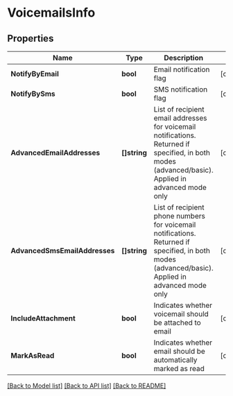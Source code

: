 # VoicemailsInfo

## Properties

Name | Type | Description | Notes
------------ | ------------- | ------------- | -------------
**NotifyByEmail** | **bool** | Email notification flag | [optional] 
**NotifyBySms** | **bool** | SMS notification flag | [optional] 
**AdvancedEmailAddresses** | **[]string** | List of recipient email addresses for voicemail notifications. Returned if specified, in both modes (advanced/basic). Applied in advanced mode only | [optional] 
**AdvancedSmsEmailAddresses** | **[]string** | List of recipient phone numbers for voicemail notifications. Returned if specified, in both modes (advanced/basic). Applied in advanced mode only | [optional] 
**IncludeAttachment** | **bool** | Indicates whether voicemail should be attached to email | [optional] 
**MarkAsRead** | **bool** | Indicates whether email should be automatically marked as read | [optional] 

[[Back to Model list]](../README.md#documentation-for-models) [[Back to API list]](../README.md#documentation-for-api-endpoints) [[Back to README]](../README.md)


